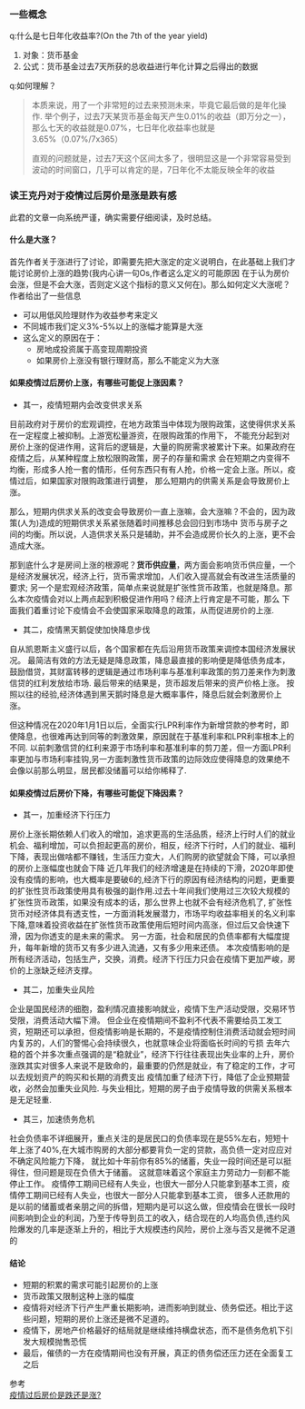 ### 一些概念

q:什么是七日年化收益率?(On the 7th of the year yield)
1. 对象：货币基金
2. 公式：货币基金过去7天所获的总收益进行年化计算之后得出的数据

q:如何理解？
>本质来说，用了一个非常短的过去来预测未来，毕竟它最后做的是年化操作.
举个例子，过去7天某货币基金每天产生0.01%的收益（即万分之一），那么七天的收益就是0.07%，七日年化收益率也就是3.65%（0.07%/7x365）
>
>直观的问题就是，过去7天这个区间太多了，很明显这是一个非常容易受到波动的时间窗口，几乎可以肯定的是，7日年化不太能反映全年的收益



### 读王克丹对于疫情过后房价是涨是跌有感

此君的文章一向系统严谨，确实需要仔细阅读，及时总结。

#### 什么是大涨？
首先作者关于涨进行了讨论，即需要先把大涨定的定义说明白，在此基础上我们才能讨论房价上涨的趋势(我内心讲一句Os,作者这么定义的可能原因
在于认为房价会涨，但是不会大涨，否则定义这个指标的意义又何在)。那么如何定义大涨呢？作者给出了一些信息
- 可以用低风险理财作为收益参考来定义
- 不同城市我们定义3%-5%以上的涨幅才能算是大涨
- 这么定义的原因在于：
  - 房地成投资属于高变现周期投资
  - 如果房价上涨没有银行理财高，那么不能定义为大涨

#### 如果疫情过后房价上涨，有哪些可能促上涨因素？

- 其一，疫情短期内会改变供求关系

目前政府对于房价的宏观调控，在地方政策当中体现为限购政策，这使得供求关系在一定程度上被抑制。上游宽松量游资，在限购政策的作用下，
不能充分起到对房价上涨的促进作用，这背后的逻辑是，大量的购房需求被累计下来。如果政府在疫情之后，从某种程度上放松限购政策，房子的存量和需求
会在短期之内变得不均衡，形成多人抢一套的情形，任何东西只有有人抢，价格一定会上涨。所以，疫情过后，如果国家对限购政策进行调整，
那么短期内的供需关系是会导致房价上涨。

那么，短期内供求关系的改变会导致房价一直上涨嘛，会大涨嘛？不会的，因为政策(人为)造成的短期供求关系紧张随着时间推移总会回归到市场中
货币与房子之间的均衡。所以说，人造供求关系只是辅助，并不会造成房价长久的上涨，更不会造成大涨。

那到底什么才是房间上涨的根源呢？**货币供应量**，两方面会影响货币供应量，一个是经济发展状况，经济上行，货币需求增加，人们收入提高就会有改进生活质量的要求;
另一个是宏观经济政策，简单点来说就是扩张性货币政策，也就是降息。那么本次疫情会对以上两点起到积极促进作用吗？经济上行肯定是不可能，那么
下面我们着重讨论下疫情会不会使国家采取降息的政策，从而促进房价的上涨.

- 其二，疫情黑天鹅促使加快降息步伐

自从凯恩斯主义盛行以后，各个国家都在先后沿用货币政策来调控本国经济发展状况。
最简洁有效的方法无疑是降息政策，降息最直接的影响便是降低债务成本，鼓励借贷，其财富转移的逻辑是通过市场利率与基准利率政策的剪刀差来作为刺激信贷的红利发放给市场.
最后带来的结果是，货币超发后带来的资产价格上涨。
按照以往的经验,经济体遇到黑天鹅时降息是大概率事件，降息后就会刺激房价上涨。

但这种情况在2020年1月1日以后，全面实行LPR利率作为新增贷款的参考时，即使降息，也很难再达到同等的刺激效果，原因就在于基准利率和LPR利率根本上的不同.
以前刺激信贷的红利来源于市场利率和基准利率的剪刀差，但一方面LPR利率更加与市场利率挂钩,另一方面刺激性货币政策的边际效应使得降息的效果绝不会像以前那么明显，居民都没储蓄可以给你稀释了.

#### 如果疫情过后房价下降，有哪些可能促下降因素？

- 其一，加重经济下行压力

房价上涨长期依赖人们收入的增加，追求更高的生活品质，经济上行时人们的就业机会、福利增加，可以负担起更高的房价，相反，经济下行时，人们的就业、福利下降，表现出做啥都不赚钱，生活压力变大，人们购房的欲望就会下降，可以承担的房价上涨幅度也就会下降
近几年我们的经济增速是在持续的下滑，2020年即使没有疫情的影响，也大概率是要破6的,经济下行的原因有经济结构的问题，更重要的扩张性货币政策使用具有极强的副作用.过去十年间我们使用过三次较大规模的扩张性货币政策，如果没有成本的话，那么世界上也就不会有经济危机了,
扩张性货币对经济体具有透支性，一方面消耗发展潜力，市场平均收益率相关的名义利率下降,意味着投资收益在扩张性货币政策使用后短时间内高涨，但过后又会快速下滑，因为你透支的是未来的需求。
另一方面，社会和居民的负债率都有大幅度提升，每年新增的货币又有多少进入流通，又有多少用来还债。
本次疫情影响的是所有经济活动，包括生产，交换，消费。经济下行压力只会在疫情下更加严峻，房价的上涨缺乏经济支撑。

- 其二，加重失业风险

企业是国民经济的细胞，盈利情况直接影响就业，疫情下生产活动受限，交易环节受限，消费活动大幅下滑。
但企业在疫情期间不盈利不代表不需要给员工发工资，短期还可以承担，但疫情影响是长期的，不是疫情控制住消费活动就会短时间内复苏的，人们的警惕心会持续很久，也就意味企业将面临长时间的亏损
去年六稳的首个并多次重点强调的是“稳就业”，经济下行往往表现出失业率的上升，房价涨跌其实对很多人来说不是致命的，最重要的仍然是就业，有了稳定的工作，才可以去规划资产的购买和长期的消费支出
疫情加重了经济下行，降低了企业预期营收，必然会加重失业风险.
与失业相比，短期的房子由于疫情导致的供需关系根本是无足轻重.

- 其三，加速债务危机

社会负债率不详细展开，重点关注的是居民口的负债率现在是55%左右，短短十年上涨了40%,在大城市购房的大部分都要背负一定的贷款，高负债一定对应应对不确定风险能力下降，
就比如十年前你有85%的储蓄，失业一段时间还是可以挺得住，但问题是现在负债大于储蓄。
这就意味着这个家庭主力劳动力一刻都不能停止工作。
疫情停工期间已经有人失业，也很大一部分人只能拿到基本工资，疫情停工期间已经有人失业，也很大一部分人只能拿到基本工资，
很多人还款用的是以前的储蓄或者亲朋之间的拆借，短期内是可以这么做，但疫情会在很长一段时间影响到企业的利润，乃至于传导到员工的收入，结合现在的人均高负债,违约风险爆发的几率是逐渐上升的，相比于大规模违约风险，房价上涨与否又是微不足道的

#### 结论
- 短期的积累的需求可能引起房价的上涨
- 货币政策又限制这种上涨的幅度
- 疫情将对经济下行产生严重长期影响，进而影响到就业、债务偿还。相比于这些问题，短期的房价上涨还是微不足道的。
- 疫情下，房地产价格最好的结局就是继续维持横盘状态，而不是债务危机下引发大规模抛售恐慌
- 最后，催债的一方在疫情期间也没有开展，真正的债务偿还压力还在全面复工之后


参考<br>
[疫情过后房价是跌还是涨?](https://www.zhihu.com/question/374011132/answer/1059600083)

